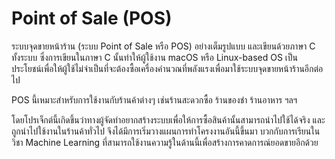 # Point of Sale (POS)
ระบบจุดขายหน้าร้าน (ระบบ Point of Sale หรือ POS) อย่างเต็มรูปแบบ และเขียนด้วยภาษา C ทั้งระบบ ซึ่งการเขียนในภาษา C นั้นทำให้ผู้ใช้งาน macOS หรือ Linux-based OS เป็นประโยชน์เพื่อให้ผู้ใช้ไม่จำเป็นที่จะต้องซื้อเครื่องคำนวณที่พลังแรงเพื่อมาใช้ระบบจุดขายหน้าร้านอีกต่อไป

POS นี้เหมาะสำหรับการใช้งานกับร้านค้าต่างๆ เช่นร้านสะดวกซื้อ ร้านของชำ ร้านอาหาร ฯลฯ​

โดยโปรเจ็กต์นี้เกิดขึ้นว่าทางผู้จัดทำอยากสร้างระบบเพื่อให้การซื้อสินค้านั้นสามารถนำไปใช้ได้จริง และถูกนำไปใช้งานในร้านค้าทั่วไป จึงได้มีการเริ่มวางแผนการทำโครงงานอันนี้ขึ้นมา บวกกับการเรียนในวิชา Machine Learning ที่สามารถใช้งานความรู้ในด้านนี้เพื่อสร้างการคาดการณ์ยอดขายอีกด้วย

